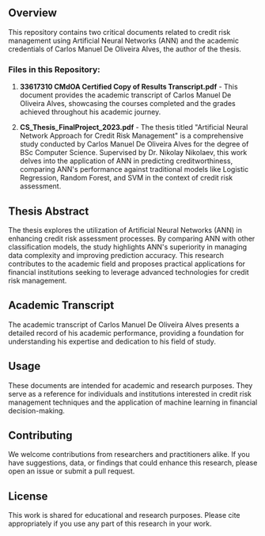 

## Overview

This repository contains two critical documents related to credit risk management using Artificial Neural Networks (ANN) and the academic credentials of Carlos Manuel De Oliveira Alves, the author of the thesis.

### Files in this Repository:

1. **33617310 CMdOA Certified Copy of Results Transcript.pdf** - This document provides the academic transcript of Carlos Manuel De Oliveira Alves, showcasing the courses completed and the grades achieved throughout his academic journey.

2. **CS_Thesis_FinalProject_2023.pdf** - The thesis titled "Artificial Neural Network Approach for Credit Risk Management" is a comprehensive study conducted by Carlos Manuel De Oliveira Alves for the degree of BSc Computer Science. Supervised by Dr. Nikolay Nikolaev, this work delves into the application of ANN in predicting creditworthiness, comparing ANN's performance against traditional models like Logistic Regression, Random Forest, and SVM in the context of credit risk assessment.

## Thesis Abstract

The thesis explores the utilization of Artificial Neural Networks (ANN) in enhancing credit risk assessment processes. By comparing ANN with other classification models, the study highlights ANN's superiority in managing data complexity and improving prediction accuracy. This research contributes to the academic field and proposes practical applications for financial institutions seeking to leverage advanced technologies for credit risk management.

## Academic Transcript

The academic transcript of Carlos Manuel De Oliveira Alves presents a detailed record of his academic performance, providing a foundation for understanding his expertise and dedication to his field of study.

## Usage

These documents are intended for academic and research purposes. They serve as a reference for individuals and institutions interested in credit risk management techniques and the application of machine learning in financial decision-making.

## Contributing

We welcome contributions from researchers and practitioners alike. If you have suggestions, data, or findings that could enhance this research, please open an issue or submit a pull request.

## License

This work is shared for educational and research purposes. Please cite appropriately if you use any part of this research in your work.

